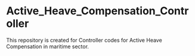 # Active_Heave_Compensation_Controller
This repository is created for Controller codes for Active Heave Compensation in maritime sector.
